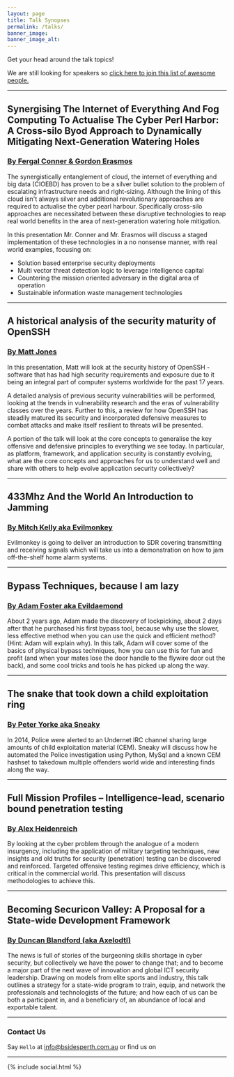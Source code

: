 ```yaml
---
layout: page
title: Talk Synopses 
permalink: /talks/
banner_image: 
banner_image_alt:
---
```

Get your head around the talk topics!

We are still looking for speakers so [click here to join this list of awesome people.](https://goo.gl/forms/mVUQJjpIFIGw5O7h1)

***
## Synergising The Internet of Everything And Fog Computing To Actualise The Cyber Perl Harbor: A Cross-silo Byod Approach to Dynamically Mitigating Next-Generation Watering Holes
### [By Fergal Conner & Gordon Erasmos](https://bsidesperth.com.au/speakers#fergal-conner--gordon-erasmos)
The synergistically entanglement of cloud, the internet of everything and big data (CIOEBD) has proven to be a silver bullet solution to the problem of escalating infrastructure needs and right-sizing. Although the lining of this cloud isn't always silver and additional revolutionary approaches are required to actualise the cyber pearl harbour. Specifically cross-silo approaches are necessitated between these disruptive technologies to reap real world benefits in the area of next-generation watering hole mitigation.

In this presentation Mr. Conner and Mr. Erasmos will discuss a staged implementation of these technologies in a no nonsense manner, with real world examples, focusing on:
- Solution based enterprise security deployments
- Multi vector threat detection logic to leverage intelligence capital
- Countering the mission oriented adversary in the digital area of operation
- Sustainable information waste management technologies



*** 
## A historical analysis of the security maturity of OpenSSH
### [By Matt Jones](https://bsidesperth.com.au/speakers#matt-jones)
In this presentation, Matt will look at the security history of OpenSSH - software that has had high security requirements and exposure due to it being an integral part of computer systems worldwide for the past 17 years.

A detailed analysis of previous security vulnerabilities will be performed, looking at the trends in vulnerability research and the eras of vulnerability classes over the years.  Further to this, a review for how OpenSSH has steadily matured its security and incorporated defensive measures to combat attacks and make itself resilient to threats will be presented.   

A portion of the talk will look at the core concepts to generalise the key offensive and defensive principles to everything we see today.  In particular, as platform, framework, and application security is constantly evolving, what are the core concepts and approaches for us to understand well and share with others to help evolve application security collectively?



***
## 433Mhz And the World An Introduction to Jamming
### [By Mitch Kelly aka Evilmonkey](https://bsidesperth.com.au/speakers#mitch-kelly-aka-evilmonkey)
Evilmonkey is going to deliver an introduction to SDR covering transmitting and receiving signals which will take us into a demonstration on how to jam off-the-shelf home alarm systems.



***
## Bypass Techniques, because I am lazy
### [By Adam Foster aka Evildaemond](https://bsidesperth.com.au/speakers.md#adam-foster-aka-evildaemond)
About 2 years ago, Adam made the discovery of lockpicking, about 2 days after that he purchased his first bypass tool, because why use the slower, less effective method when you can use the quick and efficient method? (Hint: Adam will explain why). In this talk, Adam will cover some of the basics of physical bypass techniques, how you can use this for fun and profit (and when your mates lose the door handle to the flywire door out the back), and some cool tricks and tools he has picked up along the way.


***
## The snake that took down a child exploitation ring
### [By Peter Yorke aka Sneaky](../speakers#peter-yorke-aka-sneaky)
In 2014, Police were alerted to an Undernet IRC channel sharing large amounts of child exploitation material (CEM). Sneaky will discuss how he automated the Police investigation using Python, MySql and a known CEM hashset to takedown multiple offenders world wide and interesting finds along the way.

***
## Full Mission Profiles – Intelligence-lead, scenario bound penetration testing
### [By Alex Heidenreich](../speakers#alex-heidenreich)
By looking at the cyber problem through the analogue of a modern insurgency, including the application of military targeting techniques, new insights and old truths for security (penetration) testing can be discovered and reinforced. Targeted offensive testing regimes drive efficiency, which is critical in the commercial world. This presentation will discuss methodologies to achieve this.

***
## Becoming Securicon Valley: A Proposal for a State-wide Development Framework
### [By Duncan Blandford (aka Axelodtl)](../speakers#duncan-blandford-aka-axelodtl)
The news is full of stories of the burgeoning skills shortage in cyber security, but collectively we have the power to change that; and to become a major part of the next wave of innovation and global ICT security leadership.  Drawing on models from elite sports and industry, this talk outlines a strategy for a state-wide program to train, equip, and network the professionals and technologists of the future; and how each of us can be both a participant in, and a beneficiary of, an abundance of local and exportable talent.

---

### Contact Us

Say `Hello` at info@bsidesperth.com.au or find
us on

---

{% include social.html %}
